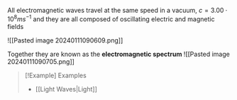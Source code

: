 All electromagnetic waves travel at the same speed in a vacuum, $c=3.00 \cdot 10^8ms^{-1}$ and they are all composed of oscillating electric and magnetic fields

![[Pasted image 20240111090609.png]]

Together they are known as the **electromagnetic spectrum**
![[Pasted image 20240111090705.png]]

> [!Example] Examples
> - [[Light Waves|Light]]